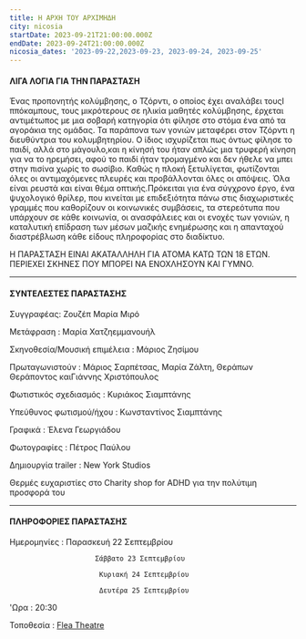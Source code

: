 ```yaml
---
title: Η ΑΡΧΗ ΤΟΥ ΑΡΧΙΜΗΔΗ
city: nicosia
startDate: 2023-09-21T21:00:00.000Z
endDate: 2023-09-24T21:00:00.000Z
nicosia_dates: '2023-09-22,2023-09-23, 2023-09-24, 2023-09-25'
---
```


#### ΛΙΓΑ ΛΟΓΙΑ ΓΙΑ ΤΗΝ ΠΑΡΑΣΤΑΣΗ


Ένας προπονητής κολύμβησης, ο Τζόρντι,	o οποίος έχει αναλάβει τουςΙ ππόκαμπους, τους μικρότερους σε ηλικία μαθητές κολύμβησης, έρχεται αντιμέτωπος με μια σοβαρή κατηγορία ότι φίλησε στο στόμα ένα από τα αγοράκια της ομάδας. Τα παράπονα των γονιών μεταφέρει στον Τζόρντι η διευθύντρια του κολυμβητηρίου. Ο ίδιος ισχυρίζεται πως όντως φίλησε το παιδί, αλλά στο μάγουλο,και η κίνησή του ήταν απλώς μια τρυφερή κίνηση για να το ηρεμήσει, αφού το παιδί ήταν τρομαγμένο και δεν ήθελε να μπει στην πισίνα χωρίς το σωσίβιο. Καθώς η πλοκή ξετυλίγεται, φωτίζονται όλες οι αντιμαχόμενες πλευρές και προβάλλονται όλες οι απόψεις. Όλα είναι ρευστά και είναι θέμα οπτικής.Πρόκειται για ένα σύγχρονο έργο, ένα ψυχολογικό θρίλερ, που κινείται με επιδεξιότητα πάνω στις διαχωριστικές γραμμές που καθορίζουν οι κοινωνικές συμβάσεις, τα στερεότυπα που υπάρχουν σε κάθε κοινωνία, οι ανασφάλειες και οι ενοχές των γονιών, η καταλυτική επίδραση των μέσων μαζικής ενημέρωσης και η απανταχού διαστρέβλωση κάθε είδους πληροφορίας στο διαδίκτυο.

Η ΠΑΡΑΣΤΑΣΗ ΕΙΝΑΙ ΑΚΑΤΑΛΛΗΛΗ ΓΙΑ ΑΤΟΜΑ ΚΑΤΩ ΤΩΝ 18 ΕΤΩΝ. ΠΕΡΙΕΧΕΙ ΣΚΗΝΕΣ ΠΟΥ ΜΠΟΡΕΙ ΝΑ ΕΝΟΧΛΗΣΟΥΝ ΚΑΙ ΓΥΜΝΟ.

***

#### ΣΥΝΤΕΛΕΣΤΕΣ ΠΑΡΑΣΤΑΣΗΣ

Συγγραφέας:	Ζουζέπ Μαρία Μιρό

Μετάφραση	: Μαρία Χατζηεμμανουήλ

Σκηνοθεσία/Μουσική επιμέλεια	: Μάριος Ζησίμου

Πρωταγωνιστούν :	Μάριος Σαρπέτσας, Μαρία Ζάλτη, Θεράπων Θεράποντος καιΓιάννης Χριστόπουλος

Φωτιστικός σχεδιασμός :	Κυριάκος Σιαμπτάνης

Yπεύθυνoς φωτισμού/ήχου  : 	Κωνσταντίνος Σιαμπτάνης

Γραφικά : Έλενα Γεωργιάδου

Φωτογραφίες	: Πέτρος Παύλου

Δημιουργία	trailer : New York Studios

Θερμές ευχαριστίες στο	Charity shop for ADHD για την πολύτιμη προσφορά του

***

#### ΠΛΗΡΟΦΟΡΙΕΣ ΠΑΡΑΣΤΑΣΗΣ

Ημερομηνίες :  Παρασκευή 22 Σεπτεμβρίου  

                         Σάββατο 23 Σεπτεμβρίου 

                          Κυριακή 24 Σεπτεμβρίου

                          Δευτέρα 25 Σεπτεμβρίου

'Ωρα : 20:30

Τοποθεσία : 	[Flea Theatre](https://www.google.com/maps/place/Flea+Theatre/@29.667696,-63.5771497,3z/data=!4m6!3m5!1s0x14de17a904f9aabb:0x1710a1c59c41893f!8m2!3d35.1839201!4d33.3968356!16s%2Fg%2F11hb2kd45g?entry=ttu)
